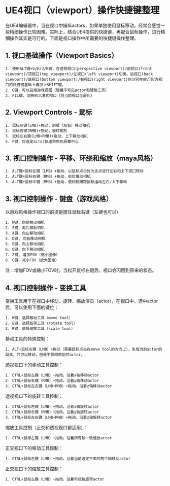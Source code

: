 # UE4视口（viewport）操作快捷键整理

在UE4编辑器中，当在视口中操纵actors，如果单独使用鼠标移动，经常会感觉一些精细操作比较困难。实际上，结合UE4提供的快捷键，再配合鼠标操作，进行精细操作其实是可行的。下面是视口操作中所需要的快捷键操作整理。

## 1. 视口基础操作（Viewport Basics）

    1. 使用ALT键+G/H/J/K键，在透视视口(perspective viewport)/前视口(front viewport)/顶视口(top viewport)/左视口(left viewport)切换。后视口(back viewport)/底视口(bottom viewport)/右视口(right viewport)则分别在前/顶/左视口的快捷键基础上再加上SHIFT键。
    2. G键，可以启用游戏视图（隐藏不可见actor和辅助工具）
    3. F11键，切换到沉浸式视口（将当前视口全屏化）

## 2. Viewport Controls - 鼠标

    1. 鼠标左键(LMB)+拖动，前后（左右）移动相机
    2. 鼠标右键(RMB)+拖动，旋转相机
    3. 鼠标左右键(LMB+RMB)+拖动，上下移动相机
    4. F键，将选定actor快速聚焦到屏幕中心

## 3. 视口控制操作 - 平移、环绕和缩放（maya风格）

    1. ALT键+鼠标左键（LMB）+拖动，以鼠标点击处为支点进行左右和上下视口转动
    2. ALT键+鼠标右键（RMB）+拖动，前后推动相机
    3. ALT键+鼠标中键（MMB）+拖动，使相机跟踪鼠标运动左右/上下移动

## 3. 视口控制操作 - 键盘（游戏风格）
以游戏风格操作视口的前提是摁住鼠标右键（左键也可以）

    1. W键，向前移动相机
    2. S键，向后移动相机
    3. A键，向左移动相机
    4. D键, 向右移动相机
    5. E键，向上移动相机
    6. Q键，向下移动相机
    7. Z键, 增加FOV（缩小图像）
    8. C键，减小FOV（放大图像）

注：增加FOV或缩小FOV时，当松开鼠标右键后，视口会闪回到原来的状态。

## 4. 视口控制操作 - 变换工具
变换工具用于在视口中移动、旋转、缩放演员（actor），在视口中，选中actor后，可以使用下面的键位：

    1. W键，选择移动工具（move tool）
    2. E键，选择旋转工具（rotate tool）
    3. R键，选择缩放工具（scale tool）

移动工具的特殊控制：
    
    1. ALT+鼠标左键（LMB）+拖动（需要鼠标点击在move tool的方向上），生成当前actor的副本，并可以移动，但是不影响原始的actor。

透视视口下的移动工具控制：

    1. CTRL+鼠标左键（LMB）+拖动，沿着x轴移动actor
    2. CTRL+鼠标右键（RMB）+拖动，沿着y轴移动actor
    3. CTRL+鼠标左右键（LMB+RMB）+拖动，沿着z轴移动actor

透视视口下的旋转工具控制：

    1. CTRL+鼠标左键（LMB）+拖动，沿着x轴旋转actor
    2. CTRL+鼠标右键（RMB）+拖动，沿着y轴旋转actor
    3. CTRL+鼠标左右键（LMB+RMB）+拖动，沿着z轴旋转actor

缩放工具控制（正交和透视视口都适用）：

    1. CTRL+鼠标左键（LMB）+拖动，沿着所有轴一致缩放actor

正交视口下的移动工具控制：

    1. CTRL+鼠标左键（LMB）+拖动，沿着当前选定平面的两个轴移动actor
    
正交视口下的缩放工具控制：

    1. CTRL+鼠标左键（LMB）+拖动，沿着可视轴旋转actor